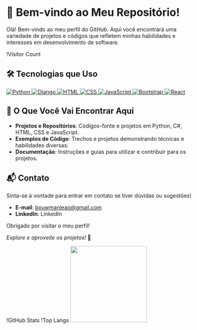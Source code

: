 # 👋 Bem-vindo ao Meu Repositório!

Olá! Bem-vindo ao meu perfil do GitHub. Aqui você encontrará uma variedade de projetos e códigos que refletem minhas habilidades e interesses em desenvolvimento de software.

!Visitor Count

## 🛠️ Tecnologias que Uso

<p align="left">

  <a href="https://www.python.org/" target="_blank">
    <img src="https://img.shields.io/badge/Python-3776AB?style=for-the-badge&logo=python&logoColor=white" alt="Python">
  </a>
  <a href="https://www.djangoproject.com/" target="_blank">
    <img src="https://img.shields.io/badge/Django-092E20?style=for-the-badge&logo=django&logoColor=white" alt="Django">
  </a>
  <a href="https://developer.mozilla.org/en-US/docs/Web/HTML" target="_blank">
    <img src="https://img.shields.io/badge/HTML-E34F26?style=for-the-badge&logo=html5&logoColor=white" alt="HTML">
  </a>
  <a href="https://developer.mozilla.org/en-US/docs/Web/CSS" target="_blank">
    <img src="https://img.shields.io/badge/CSS-1572B6?style=for-the-badge&logo=css3&logoColor=white" alt="CSS">
  </a>
  <a href="https://developer.mozilla.org/en-US/docs/Web/JavaScript" target="_blank">
    <img src="https://img.shields.io/badge/JavaScript-F7DF1C?style=for-the-badge&logo=javascript&logoColor=black" alt="JavaScript">
  </a>
  <a href="https://getbootstrap.com/" target="_blank">
    <img src="https://img.shields.io/badge/Bootstrap-563D7C?style=for-the-badge&logo=bootstrap&logoColor=white" alt="Bootstrap">
  </a>
  <a href="https://reactjs.org/" target="_blank">
    <img src="https://img.shields.io/badge/React-61DAFB?style=for-the-badge&logo=react&logoColor=black" alt="React">
  </a>
</p>

## 📂 O Que Você Vai Encontrar Aqui

- **Projetos e Repositórios**: Códigos-fonte e projetos em Python, C#, HTML, CSS e JavaScript.
- **Exemplos de Código**: Trechos e projetos demonstrando técnicas e habilidades diversas.
- **Documentação**: Instruções e guias para utilizar e contribuir para os projetos.

## 📬 Contato

Sinta-se à vontade para entrar em contato se tiver dúvidas ou sugestões!

- **E-mail**: bouwmanleao@gmail.com
- **LinkedIn**: LinkedIn

Obrigado por visitar o meu perfil!

*Explore e aproveite os projetos!* 🚀

!GitHub Stats
!Top Langs
<img src="https://media.giphy.com/media/3o7aD2saalBwwftBIY/giphy.gif" width="200">
